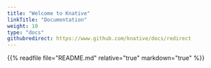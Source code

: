 ```yaml
---
title: "Welcome to Knative"
linkTitle: "Documentation"
weight: 10
type: "docs"
githubredirect: https://www.github.com/knative/docs/redirect
---
```


{{% readfile file="README.md" relative="true" markdown="true" %}}

